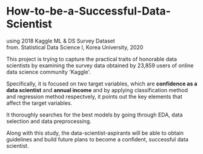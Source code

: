 # How-to-be-a-Successful-Data-Scientist
using 2018 Kaggle ML &amp; DS Survey Dataset  
from. Statistical Data Science I, Korea University, 2020  
  
  
This project is trying to capture the practical traits of honorable data scientists by examining the survey data obtained by 23,859 users of online data science community 'Kaggle'.  

Specifically, it is focused on two target variables, which are **confidence as a data scientist** and **annual income** and by applying classification method and regression method respectvely, it points out the key elements that affect the target variables. 

It thoroughly searches for the best models by going through EDA, data selection and data preprocessing.  

Along with this study, the data-scientist-aspirants will be able to obtain guidelines and build future plans to become a confident, successful data scientist.
